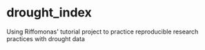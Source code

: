 # drought_index
Using Riffomonas' tutorial project to practice reproducible research practices with drought data
